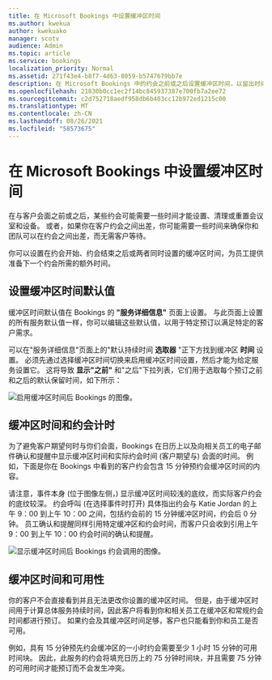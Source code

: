 ```yaml
---
title: 在 Microsoft Bookings 中设置缓冲区时间
ms.author: kwekua
author: kwekuako
manager: scotv
audience: Admin
ms.topic: article
ms.service: bookings
localization_priority: Normal
ms.assetid: 271f43e4-b8f7-4d63-8059-b5747679bb7e
description: 在 Microsoft Bookings 中的约会之前或之后设置缓冲区时间，以留出时间清理或重置设备。
ms.openlocfilehash: 21830b0cc1ec2f14bc845937387e700fb7a2ee72
ms.sourcegitcommit: c2d752718aedf958db6b403cc12b972ed1215c00
ms.translationtype: MT
ms.contentlocale: zh-CN
ms.lasthandoff: 08/26/2021
ms.locfileid: "58573675"
---
```

# <a name="set-buffer-time-in-microsoft-bookings"></a>在 Microsoft Bookings 中设置缓冲区时间

在与客户会面之前或之后，某些约会可能需要一些时间才能设置、清理或重置会议室和设备。 或者，如果你在客户约会之间出差，你可能需要一些时间来确保你和团队可以在约会之间出差，而无需客户等待。

你可以设置在约会开始、约会结束之后或两者同时设置的缓冲区时间，为员工提供准备下一个约会所需的额外时间。

## <a name="set-buffer-time-defaults"></a>设置缓冲区时间默认值

缓冲区时间默认值在 Bookings 的 **"服务详细信息"** 页面上设置。 与此页面上设置的所有服务默认值一样，你可以编辑这些默认值，以用于特定预订以满足特定的客户需求。

可以在"服务详细信息"页面上的"默认持续时间 **选取器** "正下方找到缓冲区 **时间** 设置。 必须先通过选择缓冲区时间切换来启用缓冲区时间设置，然后才能为给定服务设置它。 这将导致 **显示"之前"** 和"之后"下拉列表，它们用于选取每个预订之前和之后的默认保留时间，如下所示： 

   ![启用缓冲区时间后 Bookings 的图像。](../media/bookings-buffertime.png)

## <a name="buffer-time-and-appointment-timing"></a>缓冲区时间和约会计时

为了避免客户期望何时与你们会面，Bookings 在日历上以及向相关员工的电子邮件确认和提醒中显示缓冲区时间和实际约会时间 (客户期望与) 会面的时间。 例如，下面是你在 Bookings 中看到的客户约会包含 15 分钟预约会缓冲区时间的内容。

请注意，事件本身 (位于图像左侧，) 显示缓冲区时间较浅的底纹，而实际客户约会的底纹较深。 约会呼叫 (在选择事件时打开) 具体指出约会与 Katie Jordan 的上午 9：00 到上午 10：00 之间，包括约会前的 15 分钟缓冲区时间，约会后 0 分钟。 员工确认和提醒同样引用特定缓冲区和约会时间，而客户只会收到引用上午 9：00 到上午 10：00 约会时间的确认和提醒。

   ![显示缓冲区时间后 Bookings 约会调用的图像。](../media/bookings-buffertime-callout.png)

## <a name="buffer-time-and-availability"></a>缓冲区时间和可用性

你的客户不会直接看到并且无法更改你设置的缓冲区时间。 但是，由于缓冲区时间用于计算总体服务持续时间，因此客户将看到你和相关员工在缓冲区和常规约会时间都进行预订。 如果约会及其缓冲区时间足够，客户也只能看到你和员工是否可用。

例如，具有 15 分钟预先约会缓冲区的一小时约会需要至少 1 小时 15 分钟的可用时间块。 因此，此服务的约会将填充日历上的 75 分钟时间块，并且需要 75 分钟的可用时间才能预订而不会发生冲突。
